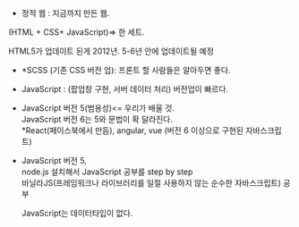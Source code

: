 - 정적 웹
: 지금까지 만든 웹.

(HTML + CSS+ JavaScript)=> 한 세트.

HTML5가 업데이트 된게 2012년.
5-6년 안에 업데이트될 예정

- *SCSS (기존 CSS 버전 업): 프론트 할 사람들은 알아두면 좋다.
- JavaScript
: (팝업창 구현, 서버 데이터 처리)
버전업이 빠르다.

- JavaScript 버전 5(범용성)<= 우리가 배울 것.  
  JavaScript 버전 6는 5와 문법이 확 달라진다.  
  *React(페이스북에서 만듬), angular, vue (버전 6 이상으로 구현된 자바스크립트)
- JavaScript 버전 5,  
  node.js 설치해서 JavaScript 공부를 step by step  
  바닐라JS(프레임워크나 라이브러리를 일절 사용하지 않는 순수한 자바스크립트) 공부

  JavaScript는 데이터타입이 없다.